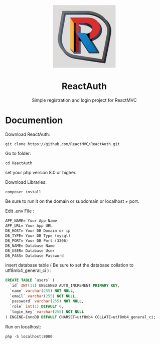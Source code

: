 <div align="center">

<img src="/public/ReactMVC.png" width="200">

# ReactAuth
Simple registration and login project for ReactMVC

</div>

# Documention
Download ReactAuth: 
```
git clone https://github.com/ReactMVC/ReactAuth.git
```
Go to folder:
```
cd ReactAuth
```
set your php version 8.0 or higher.

Download Libraries:
```
composer install
```
Be sure to run it on the domain or subdomain or localhost + port.

Edit .env File :
```
APP_NAME= Your App Name
APP_URL= Your App URL
DB_HOST= Your DB Domain or ip
DB_TYPE= Your DB Type (mysql)
DB_PORT= Your DB Port (3306)
DB_NAME= Database Name
DB_USER= Database User
DB_PASS= Database Password
```

insert database table ( Be sure to set the database collation to utf8mb4_general_ci ) :
```sql
CREATE TABLE `users` (
  `id` INT(11) UNSIGNED AUTO_INCREMENT PRIMARY KEY,
  `name` varchar(255) NOT NULL,
  `email` varchar(255) NOT NULL,
  `password` varchar(255) NOT NULL,
  `role` int(1) DEFAULT 0,
  `login_key` varchar(255) NOT NULL
) ENGINE=InnoDB DEFAULT CHARSET=utf8mb4 COLLATE=utf8mb4_general_ci;
```

Run on localhost:

```
php -S localhost:8000
```
